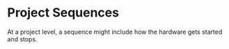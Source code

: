 # Project Sequences
At a project level, a sequence might include how the hardware gets started and stops.
